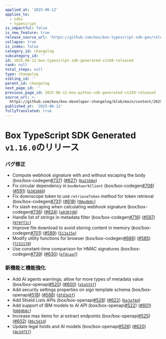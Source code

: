 ```yaml
---
applied_at: '2025-06-12'
applies_to:
  - sdks
  - typescript
is_impactful: false
is_new_feature: true
release_source_url: 'https://github.com/box/box-typescript-sdk-gen/releases/tag/v1.16.0'
collapse: true
is_index: false
category_id: changelog
subcategory_id: ''
id: 2025-06-12-box-typescript-sdk-generated-v1160-released
rank: null
total_steps: null
type: changelog
sibling_id: ''
parent_id: changelog
next_page_id: ''
previous_page_id: 2025-06-12-box-python-sdk-generated-v1150-released
source_url: >-
  https://github.com/box/box-developer-changelog/blob/main/content/2025/06-12-box-typescript-sdk-generated-v1160-released.md
published_at: '2025-06-12'
fullyTranslated: true
---
```

# Box TypeScript SDK Generated `v1.16.0`のリリース

### バグ修正

* Compute webhook signature with and without escaping the body (box/box-codegen[#737][1]) ([#627][2]) ([`6a21b8e`][3])
* Fix circular dependency in `boxNetworkClient` (box/box-codegen[#708][4]) ([#591][5]) ([`b383889`][6])
* Fix downscope token to use `retrieveToken` method for token retrieval (box/box-codegen[#731][7]) ([#618][8]) ([`90edb0c`][9])
* Fix slash escaping when calculating webhook signature (box/box-codegen[#736][10]) ([#624][11]) ([`a0307d0`][12])
* Handle list of strings in metadata filter (box/box-codegen[#716][13]) ([#597][14]) ([`979ff2c`][15])
* Improve file download to avoid storing content in memory (box/box-codegen[#701][16]) ([#589][17]) ([`513a15e`][18])
* Modify utility functions for browser (box/box-codegen[#686][19]) ([#585][20]) ([`7232170`][21])
* Use constant-time comparison for HMAC signatures (box/box-codegen[#739][22]) ([#630][23]) ([`efdcaaf`][24])

### 新機能と機能強化

* Add AI agents warnings; allow for more types of metadata value (box/box-openapi[#520][25]) ([#600][26]) ([`a5a555f`][27])
* Add security settings properties on sign template schema (box/box-openapi[#518][28]) ([#588][29]) ([`dfd3e5f`][30])
* Add Shield Lists APIs (box/box-openapi[#528][31]) ([#622][32]) ([`be3af44`][33])
* Add support of IBM models to AI API (box/box-openapi[#522][34]) ([#601][35]) ([`b060b8c`][36])
* Increase max items for ai extract endpoints (box/box-openapi[#525][37]) ([#602][38]) ([`86c5d14`][39])
* Update legal holds and AI models (box/box-openapi[#526][40]) ([#620][41]) ([`de3df57`][42])

[1]: https://github.com/box/box-typescript-sdk-gen/issues/737

[2]: https://github.com/box/box-typescript-sdk-gen/issues/627

[3]: https://github.com/box/box-typescript-sdk-gen/commit/6a21b8ed54ef26041feccaa5481951355965e514

[4]: https://github.com/box/box-typescript-sdk-gen/issues/708

[5]: https://github.com/box/box-typescript-sdk-gen/issues/591

[6]: https://github.com/box/box-typescript-sdk-gen/commit/b383889b9fdc91c6cfed7169e4d36a22a8c8a0fa

[7]: https://github.com/box/box-typescript-sdk-gen/issues/731

[8]: https://github.com/box/box-typescript-sdk-gen/issues/618

[9]: https://github.com/box/box-typescript-sdk-gen/commit/90edb0cc9bddc474c20b8b83770a4d314843edab

[10]: https://github.com/box/box-typescript-sdk-gen/issues/736

[11]: https://github.com/box/box-typescript-sdk-gen/issues/624

[12]: https://github.com/box/box-typescript-sdk-gen/commit/a0307d0c4c5dfed1a66e395a1dfb4c8ff387561d

[13]: https://github.com/box/box-typescript-sdk-gen/issues/716

[14]: https://github.com/box/box-typescript-sdk-gen/issues/597

[15]: https://github.com/box/box-typescript-sdk-gen/commit/979ff2c82edce9a969444febf1896d866ca154bf

[16]: https://github.com/box/box-typescript-sdk-gen/issues/701

[17]: https://github.com/box/box-typescript-sdk-gen/issues/589

[18]: https://github.com/box/box-typescript-sdk-gen/commit/513a15eb28736d28d665324949d145dd3387d27d

[19]: https://github.com/box/box-typescript-sdk-gen/issues/686

[20]: https://github.com/box/box-typescript-sdk-gen/issues/585

[21]: https://github.com/box/box-typescript-sdk-gen/commit/7232170fe7901cb7ba9ebf79ffc6a7c0b376a1c8

[22]: https://github.com/box/box-typescript-sdk-gen/issues/739

[23]: https://github.com/box/box-typescript-sdk-gen/issues/630

[24]: https://github.com/box/box-typescript-sdk-gen/commit/efdcaaf605fc6f14bbbf171e2797d73e97302bfe

[25]: https://github.com/box/box-typescript-sdk-gen/issues/520

[26]: https://github.com/box/box-typescript-sdk-gen/issues/600

[27]: https://github.com/box/box-typescript-sdk-gen/commit/a5a555f835df5b550b9839e3e1fcff5d9f2b9f96

[28]: https://github.com/box/box-typescript-sdk-gen/issues/518

[29]: https://github.com/box/box-typescript-sdk-gen/issues/588

[30]: https://github.com/box/box-typescript-sdk-gen/commit/dfd3e5f7ecf8a8e49d79ed7df4d7e1f88f3e8537

[31]: https://github.com/box/box-typescript-sdk-gen/issues/528

[32]: https://github.com/box/box-typescript-sdk-gen/issues/622

[33]: https://github.com/box/box-typescript-sdk-gen/commit/be3af441a66da02254d38576bb9ec258142f6d2d

[34]: https://github.com/box/box-typescript-sdk-gen/issues/522

[35]: https://github.com/box/box-typescript-sdk-gen/issues/601

[36]: https://github.com/box/box-typescript-sdk-gen/commit/b060b8c21a13abdfb12988f9c6e6beb014fa104f

[37]: https://github.com/box/box-typescript-sdk-gen/issues/525

[38]: https://github.com/box/box-typescript-sdk-gen/issues/602

[39]: https://github.com/box/box-typescript-sdk-gen/commit/86c5d14bafe8789c306a1688bcf010207c302ca9

[40]: https://github.com/box/box-typescript-sdk-gen/issues/526

[41]: https://github.com/box/box-typescript-sdk-gen/issues/620

[42]: https://github.com/box/box-typescript-sdk-gen/commit/de3df57cc90577a49ea40de278bde423d17c4f06
